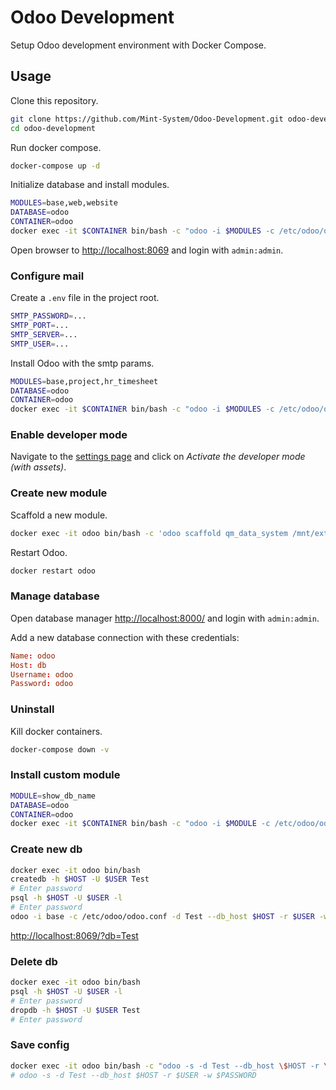 Odoo Development
================

Setup Odoo development environment with Docker Compose.

## Usage

Clone this repository.

```bash
git clone https://github.com/Mint-System/Odoo-Development.git odoo-development
cd odoo-development
```

Run docker compose.

```bash
docker-compose up -d
```

Initialize database and install modules.

```bash
MODULES=base,web,website
DATABASE=odoo
CONTAINER=odoo
docker exec -it $CONTAINER bin/bash -c "odoo -i $MODULES -c /etc/odoo/odoo.conf -d $DATABASE --db_host \$HOST -r \$USER -w \$PASSWORD --dev=all --stop-after-init" && docker restart $CONTAINER
```

Open browser to [http://localhost:8069](http://localhost:8069) and login with `admin:admin`.

### Configure mail

Create a `.env` file in the project root.

```bash
SMTP_PASSWORD=...
SMTP_PORT=...
SMTP_SERVER=...
SMTP_USER=...
```

Install Odoo with the smtp params.

```bash
MODULES=base,project,hr_timesheet
DATABASE=odoo
CONTAINER=odoo
docker exec -it $CONTAINER bin/bash -c "odoo -i $MODULES -c /etc/odoo/odoo.conf -d $DATABASE --db_host \$HOST -r \$USER -w \$PASSWORD --dev=all --stop-after-init --smtp=\$SMTP_SERVER --smtp-port=\$SMTP_PORT --smtp-ssl --smtp-user=\$SMTP_USER --smtp-password=\$SMTP_PASSWORD" && docker restart $CONTAINER
```

### Enable developer mode

Navigate to the [settings page](
http://localhost:8069/web?debug=1#id=&action=85&model=res.config.settings&view_type=form&cids=&menu_id=4) and click on *Activate the developer mode (with assets)*.

### Create new module

Scaffold a new module.

```bash
docker exec -it odoo bin/bash -c 'odoo scaffold qm_data_system /mnt/extra-addons'
```

Restart Odoo.

```bash
docker restart odoo
```

### Manage database

Open database manager [http://localhost:8000/](http://localhost:8000/) and login with `admin:admin`.

Add a new database connection with these credentials:

```conf
Name: odoo
Host: db
Username: odoo
Password: odoo
```

### Uninstall

Kill docker containers.

```bash
docker-compose down -v
```

### Install custom module

```bash
MODULE=show_db_name
DATABASE=odoo
CONTAINER=odoo
docker exec -it $CONTAINER bin/bash -c "odoo -i $MODULE -c /etc/odoo/odoo.conf -d $DATABASE --db_host \$HOST -r \$USER -w \$PASSWORD --stop-after-init" && docker restart $CONTAINER
```

### Create new db

```bash
docker exec -it odoo bin/bash
createdb -h $HOST -U $USER Test
# Enter password
psql -h $HOST -U $USER -l
# Enter password
odoo -i base -c /etc/odoo/odoo.conf -d Test --db_host $HOST -r $USER -w $PASSWORD --stop-after-init

```

[http://localhost:8069/?db=Test](http://localhost:8069/?db=Test)

### Delete db

```bash
docker exec -it odoo bin/bash
psql -h $HOST -U $USER -l
# Enter password
dropdb -h $HOST -U $USER Test
# Enter password

```

### Save config

```bash
docker exec -it odoo bin/bash -c "odoo -s -d Test --db_host \$HOST -r \$USER -w \$PASSWORD"
# odoo -s -d Test --db_host $HOST -r $USER -w $PASSWORD
```